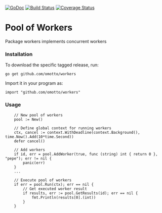 [![GoDoc](http://godoc.org/github.com/omotto/workers?status.png)](http://godoc.org/github.com/omotto/workers)
[![Build Status](https://travis-ci.com/omotto/workers.svg?branch=main)](https://travis-ci.com/omotto/workers)
[![Coverage Status](https://coveralls.io/repos/github/omotto/workers/badge.svg)](https://coveralls.io/github/omotto/workers)

# Pool of Workers

Package workers implements concurrent workers

### Installation

To download the specific tagged release, run:

```
go get github.com/omotto/workers
```

Import it in your program as:

```
import "github.com/omotto/workers"
```

### Usage

```
    // New pool of workers
    pool := New()

    // Define global context for running workers
	ctx, cancel := context.WithDeadline(context.Background(), time.Now().Add(10*time.Second))
	defer cancel()

    // Add workers
	if id, err = pool.AddWorker(true, func (string) int { return 0 }, "pepe"); err != nil {
		panic(err)
	}
    ...

    // Execute pool of workers
    if err = pool.Run(ctx); err == nil {
        // Get executed worker result
        if results, err := pool.GetResults(id); err == nil {
		    fmt.Println(results[0].(int))
        }
    }
